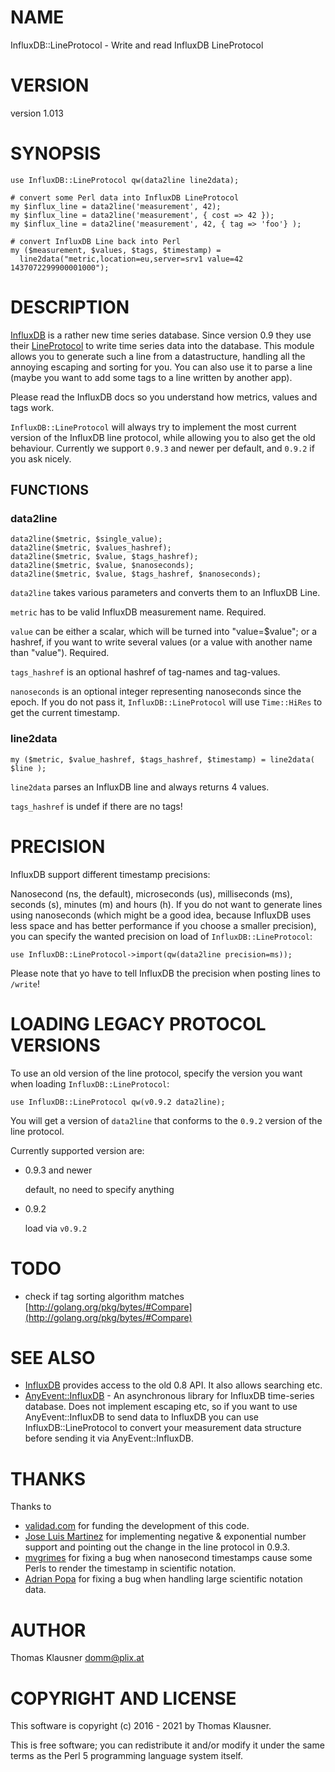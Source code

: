# NAME

InfluxDB::LineProtocol - Write and read InfluxDB LineProtocol

# VERSION

version 1.013

# SYNOPSIS

    use InfluxDB::LineProtocol qw(data2line line2data);

    # convert some Perl data into InfluxDB LineProtocol
    my $influx_line = data2line('measurement', 42);
    my $influx_line = data2line('measurement', { cost => 42 });
    my $influx_line = data2line('measurement', 42, { tag => 'foo'} );

    # convert InfluxDB Line back into Perl
    my ($measurement, $values, $tags, $timestamp) =
      line2data("metric,location=eu,server=srv1 value=42 1437072299900001000");

# DESCRIPTION

[InfluxDB](https://influxdb.com) is a rather new time series database.
Since version 0.9 they use their
[LineProtocol](https://influxdb.com/docs/v0.9/write_protocols/line.html)
to write time series data into the database. This module allows you to
generate such a line from a datastructure, handling all the annoying
escaping and sorting for you. You can also use it to parse a line
(maybe you want to add some tags to a line written by another app).

Please read the InfluxDB docs so you understand how metrics, values
and tags work.

`InfluxDB::LineProtocol` will always try to implement the most
current version of the InfluxDB line protocol, while allowing you to
also get the old behaviour. Currently we support `0.9.3` and newer
per default, and `0.9.2` if you ask nicely.

## FUNCTIONS

### data2line

    data2line($metric, $single_value);
    data2line($metric, $values_hashref);
    data2line($metric, $value, $tags_hashref);
    data2line($metric, $value, $nanoseconds);
    data2line($metric, $value, $tags_hashref, $nanoseconds);

`data2line` takes various parameters and converts them to an
InfluxDB Line.

`metric` has to be valid InfluxDB measurement name. Required.

`value` can be either a scalar, which will be turned into
"value=$value"; or a hashref, if you want to write several values (or
a value with another name than "value"). Required.

`tags_hashref` is an optional hashref of tag-names and tag-values.

`nanoseconds` is an optional integer representing nanoseconds since
the epoch. If you do not pass it, `InfluxDB::LineProtocol` will use
`Time::HiRes` to get the current timestamp.

### line2data

    my ($metric, $value_hashref, $tags_hashref, $timestamp) = line2data( $line );

`line2data` parses an InfluxDB line and always returns 4 values.

`tags_hashref` is undef if there are no tags!

# PRECISION

InfluxDB support different timestamp precisions:

Nanosecond (ns, the default), microseconds (us), milliseconds (ms),
seconds (s), minutes (m) and hours (h). If you do not want to generate
lines using nanoseconds (which might be a good idea, because InfluxDB
uses less space and has better performance if you choose a smaller
precision), you can specify the wanted precision on load of
`InfluxDB::LineProtocol`:

    use InfluxDB::LineProtocol->import(qw(data2line precision=ms));

Please note that yo have to tell InfluxDB the precision when posting lines to `/write`!

# LOADING LEGACY PROTOCOL VERSIONS

To use an old version of the line protocol, specify the version you
want when loading `InfluxDB::LineProtocol`:

    use InfluxDB::LineProtocol qw(v0.9.2 data2line);

You will get a version of `data2line` that conforms to the `0.9.2`
version of the line protocol.

Currently supported version are:

- 0.9.3 and newer

    default, no need to specify anything

- 0.9.2

    load via `v0.9.2`

# TODO

- check if tag sorting algorithm matches
[http://golang.org/pkg/bytes/#Compare](http://golang.org/pkg/bytes/#Compare)

# SEE ALSO

- [InfluxDB](https://metacpan.org/pod/InfluxDB) provides access to the
old 0.8 API. It also allows searching etc.
- [AnyEvent::InfluxDB](https://metacpan.org/pod/AnyEvent::InfluxDB) - An
asynchronous library for InfluxDB time-series database. Does not
implement escaping etc, so if you want to use AnyEvent::InfluxDB to
send data to InfluxDB you can use InfluxDB::LineProtocol to convert
your measurement data structure before sending it via
AnyEvent::InfluxDB.

# THANKS

Thanks to

- [validad.com](http://www.validad.com/) for funding the
development of this code.
- [Jose Luis Martinez](https://github.com/pplu) for implementing
negative & exponential number support and pointing out the change in
the line protocol in 0.9.3.
- [mvgrimes](https://github.com/mvgrimes) for fixing a bug when
nanosecond timestamps cause some Perls to render the timestamp in
scientific notation.
- [Adrian Popa](https://github.com/mad-ady) for fixing a bug when
handling large scientific notation data.

# AUTHOR

Thomas Klausner <domm@plix.at>

# COPYRIGHT AND LICENSE

This software is copyright (c) 2016 - 2021 by Thomas Klausner.

This is free software; you can redistribute it and/or modify it under
the same terms as the Perl 5 programming language system itself.
